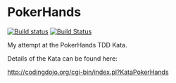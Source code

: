 PokerHands
==========

[![Build status](https://ci.appveyor.com/api/projects/status/m9mrs3a598ia3ger?svg=true)](https://ci.appveyor.com/project/alexjneves/pokerhands) [![Build Status](https://travis-ci.org/alexjneves/PokerHands.svg?branch=master)](https://travis-ci.org/alexjneves/PokerHands)

My attempt at the PokerHands TDD Kata.

Details of the Kata can be found here:

http://codingdojo.org/cgi-bin/index.pl?KataPokerHands

